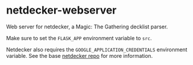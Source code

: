 # netdecker-webserver
Web server for netdecker, a Magic: The Gathering decklist parser.

Make sure to set the `FLASK_APP` environment variable to `src`.

Netdecker also requires the `GOOGLE_APPLICATION_CREDENTIALS` environment variable.
See the base [netdecker repo](github.com/davidcinglis/netdecker) for more information.
